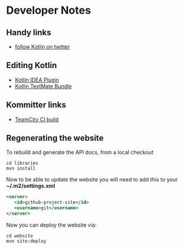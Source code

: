 # Developer Notes

## Handy links

 * [follow Kotlin on twitter](http://twitter.com/#!/project_kotlin)

## Editing Kotlin

 * [Kotlin IDEA Plugin](http://hadihariri.com/2012/02/17/the-kotlin-journey-part-i-getting-things-set-up/)
 * [Kotlin TextMate Bundle](https://github.com/k33g/kotlin-textmate-bundle#readme)

## Kommitter links

* [TeamCity CI build](http://teamcity.jetbrains.com/project.html?projectId=project67&tab=projectOverview)

## Regenerating the website

To rebuild and generate the API docs, from a local checkout

    cd libraries
    mvn install

Now to be able to update the website you will need to add this to your **~/.m2/settings.xml**

````xml
<server>
   <id>github-project-site</id>
   <username>git</username>
</server>
````

Now you can deploy the website via:

    cd website
    mvn site:deploy

